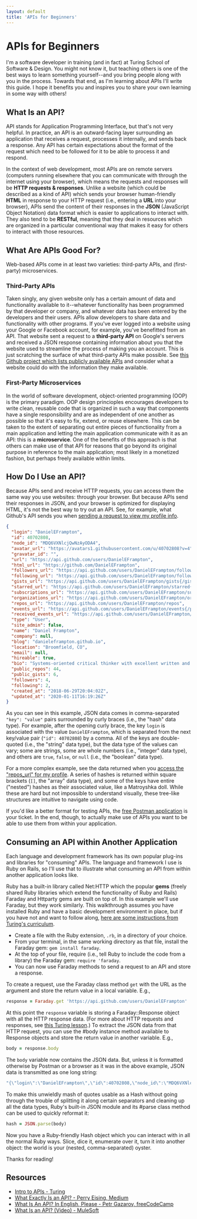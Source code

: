 ```yaml
---
layout: default
title: 'APIs for Beginners'
---
```


# APIs for Beginners

I'm a software developer in training (and in fact) at Turing School of Software & Design. You might not know it, but teaching others is one of the best ways to learn something yourself--and you bring people along with you in the process. Towards that end, as I'm learning about APIs I'll write this guide. I hope it benefits you and inspires you to share your own learning in some way with others!

## What Is an API?

API stands for Application Programming Interface, but that's not very helpful. In practice, an API is an outward-facing layer surrounding an application that receives a request, processes it internally, and sends back a response. Any API has certain expectations about the format of the request which need to be followed for it to be able to process it and respond.

In the context of web development, most APIs are on remote servers (computers running elsewhere that you can communicate with through the internet using your browser), which means the requests and responses will be **HTTP requests & responses**. Unlike a website (which could be described as a kind of API) which sends your browser human-friendly **HTML** in response to your HTTP request (i.e., entering a **URL** into your browser), APIs send the content of their responses in the **JSON** (JavaScript Object Notation) data format which is easier to applications to interact with. They also tend to be **RESTful**, meaning that they deal in resources which are organized in a particular conventional way that makes it easy for others to interact with those resources.

## What Are APIs Good For?

Web-based APIs come in at least two varieties: third-party APIs, and (first-party) microservices.

### Third-Party APIs

Taken singly, any given website only has a certain amount of data and functionality available to it--whatever functionality has been programmed by that developer or company, and whatever data has been entered by the developers and their users. APIs allow developers to share data and functionality with other programs. If you've ever logged into a website using your Google or Facebook account, for example, you've benefitted from an API. That website sent a request to a **third-party API** on Google's servers and received a JSON response containing information about you that the website used to streamline the process of making you an account. This is just scratching the surface of what third-party APIs make possible. See [this Github project which lists publicly available APIs](https://github.com/public-apis/public-apis) and consider what a website could do with the information they make available.

### First-Party Microservices

In the world of software development, object-oriented programming (OOP) is the primary paradigm. OOP design princioples encourages developers to write clean, reusable code that is organized in such a way that components have a single responsibility and are as independent of one another as possible so that it's easy to fix, extend, or reuse elsewhere. This can be taken to the extent of separating out entire pieces of functionality from a main application and letting the main application communicate with it as an API: this is a **microservice**. One of the benefits of this approach is that others can make use of that API for reasons that go beyond its original purpose in reference to the main application; most likely in a monetized fashion, but perhaps freely available within limits.

## How Do I Use an API?

Because APIs send and receive HTTP requests, you can access them the same way you use websites: through your browser. But because APIs send their responses in JSON, and your browser is optimized for displaying HTML, it's not the best way to try out an API. See, for example, what Github's API sends you when [sending a request to view my profile info](https://api.github.com/users/danieleframpton).

```json
{
  "login": "DanielEFrampton",
  "id": 40702808,
  "node_id": "MDQ6VXNlcjQwNzAyODA4",
  "avatar_url": "https://avatars1.githubusercontent.com/u/40702808?v=4",
  "gravatar_id": "",
  "url": "https://api.github.com/users/DanielEFrampton",
  "html_url": "https://github.com/DanielEFrampton",
  "followers_url": "https://api.github.com/users/DanielEFrampton/followers",
  "following_url": "https://api.github.com/users/DanielEFrampton/following{/other_user}",
  "gists_url": "https://api.github.com/users/DanielEFrampton/gists{/gist_id}",
  "starred_url": "https://api.github.com/users/DanielEFrampton/starred{/owner}{/repo}",
  "subscriptions_url": "https://api.github.com/users/DanielEFrampton/subscriptions",
  "organizations_url": "https://api.github.com/users/DanielEFrampton/orgs",
  "repos_url": "https://api.github.com/users/DanielEFrampton/repos",
  "events_url": "https://api.github.com/users/DanielEFrampton/events{/privacy}",
  "received_events_url": "https://api.github.com/users/DanielEFrampton/received_events",
  "type": "User",
  "site_admin": false,
  "name": "Daniel Frampton",
  "company": null,
  "blog": "danieleframpton.github.io",
  "location": "Broomfield, CO",
  "email": null,
  "hireable": true,
  "bio": "Systems-oriented critical thinker with excellent written and verbal communication, excited by opportunities to problem-solve and help connect people using tech.",
  "public_repos": 44,
  "public_gists": 6,
  "followers": 4,
  "following": 2,
  "created_at": "2018-06-29T20:04:02Z",
  "updated_at": "2020-01-11T16:19:26Z"
}
```

As you can see in this example, JSON data comes in comma-separated `"key": "value"` pairs surrounded by curly braces (i.e., the "hash" data type). For example, after the opening curly brace, the key `login` is associated with the value `DanielEFrampton`, which is separated from the next key/value pair (`"id": 40702808`) by a comma. All of the keys are double-quoted (i.e., the "string" data type), but the data type of the values can vary; some are strings, some are whole numbers (i.e., "integer" data type), and others are `true`, `false`, or `null` (i.e., the "boolean" data type).

For a more complex example, see the data returned when you [access the "repos_url" for my profile](https://api.github.com/users/DanielEFrampton/repos). A series of hashes is returned within square brackets (`[]`, the "array" data type), and some of the keys have entire ("nested") hashes as their associated value, like a Matroyshka doll. While these are hard but not impossible to understand visually, these tree-like structures are intuitive to navigate using code.

If you'd like a better format for testing APIs, the [free Postman application](https://www.getpostman.com/) is your ticket. In the end, though, to actually make use of APIs you want to be able to use them from within your application.

## Consuming an API within Another Application

Each language and development framework has its own popular plug-ins and libraries for "consuming" APIs. The language and framework I use is Ruby on Rails, so I'll use that to illustrate what consuming an API from within another application looks like.

Ruby has a built-in library called Net:HTTP which the popular **gems** (freely shared Ruby libraries which extend the functionality of Ruby and Rails) Faraday and Httparty gems are built on top of. In this example we'll use Faraday, but they work similarly. This walkthrough assumes you have installed Ruby and have a basic development environment in place, but if you have not and want to follow along, [here are some instructions from Turing's curriculum](https://github.com/turingschool-examples/backend_module_0_capstone#environment).

 - Create a file with the Ruby extension, `.rb`, in a directory of your choice.
 - From your terminal, in the same working directory as that file, install the Faraday gem: `gem install faraday`.
 - At the top of your file, require (i.e., tell Ruby to include the code from a library) the Faraday gem: `require 'faraday`.
 - You can now use Faraday methods to send a request to an API and store a response.

To create a request, use the Faraday class method `get` with the URL as the argument and store the return value in a local variable. E.g.,

  ```ruby
  response = Faraday.get 'https://api.github.com/users/DanielEFrampton'
  ```

At this point the `response` variable is storing a Faraday::Response object with all the HTTP response data. (For more about HTTP requests and responses, see [this Turing lesson](https://backend.turing.io/module2/lessons/request_response_anatomy).) To extract the JSON data from that HTTP request, you can use the #body instance method available to Response objects and store the return value in another variable. E.g.,

  ```ruby
  body = response.body
  ```

The `body` variable now contains the JSON data. But, unless it is formatted otherwise by Postman or a browser as it was in the above example, JSON data is transmitted as one long string:
```ruby
"{\"login\":\"DanielEFrampton\",\"id\":40702808,\"node_id\":\"MDQ6VXNlcjQwNzAyODA4\",\"avatar_url\":\"https://avatars1.githubusercontent.com/u/40702808?v=4\",\"gravatar_id\":\"\",\"url\":\"https://api.github.com/users/DanielEFrampton\",\"html_url\":\"https://github.com/DanielEFrampton\",\"followers_url\":\"https://api.github.com/users/DanielEFrampton/followers\",\"following_url\":\"https://api.github.com/users/DanielEFrampton/following{/other_user}\",\"gists_url\":\"https://api.github.com/users/DanielEFrampton/gists{/gist_id}\",\"starred_url\":\"https://api.github.com/users/DanielEFrampton/starred{/owner}{/repo}\",\"subscriptions_url\":\"https://api.github.com/users/DanielEFrampton/subscriptions\",\"organizations_url\":\"https://api.github.com/users/DanielEFrampton/orgs\",\"repos_url\":\"https://api.github.com/users/DanielEFrampton/repos\",\"events_url\":\"https://api.github.com/users/DanielEFrampton/events{/privacy}\",\"received_events_url\":\"https://api.github.com/users/DanielEFrampton/received_events\",\"type\":\"User\",\"site_admin\":false,\"name\":\"Daniel Frampton\",\"company\":null,\"blog\":\"danieleframpton.github.io\",\"location\":\"Broomfield, CO\",\"email\":null,\"hireable\":true,\"bio\":\"Systems-oriented critical thinker with excellentwritten and verbal communication, excited by opportunities to problem-solve and help connect people using tech.\",\"public_repos\":44,\"public_gists\":6,\"followers\":4,\"following\":2,\"created_at\":\"2018-06-29T20:04:02Z\",\"updated_at\":\"2020-01-11T16:19:26Z\"}"
```

To make this unwieldly mash of quotes usable as a Hash without going through the trouble of splitting it along certain separators and cleaning up all the data types, Ruby's built-in JSON module and its #parse class method can be used to quickly reformat it:
```ruby
hash = JSON.parse(body)
```

Now you have a Ruby-friendly Hash object which you can interact with in all the normal Ruby ways. Slice, dice it, enumerate over it, turn it into another object: the world is your (nested, comma-separated) oyster.

Thanks for reading!

## Resources

- [Intro to APIs - Turing](https://gist.github.com/BrianZanti/e9d73508062fdcb78225906a6d97686d)
- [What Exactly Is an API? - Perry Eising, Medium](https://medium.com/@perrysetgo/what-exactly-is-an-api-69f36968a41f)
- [What Is An API? In English, Please - Petr Gazarov, freeCodeCamp](https://www.freecodecamp.org/news/what-is-an-api-in-english-please-b880a3214a82/)
- [What Is an API? (Video) - MuleSoft](https://www.youtube.com/watch?v=s7wmiS2mSXY)
